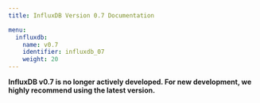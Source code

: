 ```yaml
---
title: InfluxDB Version 0.7 Documentation

menu:
  influxdb:
    name: v0.7
    identifier: influxdb_07
    weight: 20
---
```


__InfluxDB v0.7 is no longer actively developed. For new development, we highly recommend using the latest version.__

